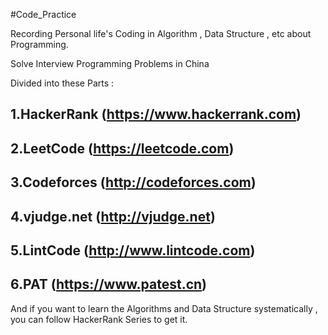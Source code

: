 #Code_Practice

Recording Personal life's Coding in Algorithm , Data Structure , etc about Programming. 

Solve Interview Programming Problems in China  

Divided into these Parts :   

 ## 1.HackerRank (https://www.hackerrank.com)
 
 ## 2.LeetCode (https://leetcode.com)
 
 ## 3.Codeforces (http://codeforces.com)
 
 ## 4.vjudge.net (http://vjudge.net) 
 
 ## 5.LintCode (http://www.lintcode.com)

 ## 6.PAT (https://www.patest.cn)
 
And if you want to learn the Algorithms and Data Structure systematically , you can follow HackerRank Series to get it.
